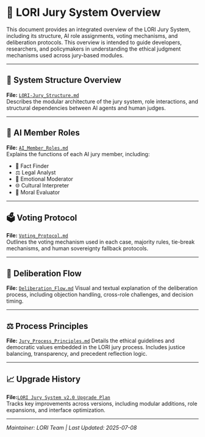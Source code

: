 # 🧭 LORI Jury System Overview

This document provides an integrated overview of the LORI Jury System, including its structure, AI role assignments, voting mechanisms, and deliberation protocols. This overview is intended to guide developers, researchers, and policymakers in understanding the ethical judgment mechanisms used across jury-based modules.

---

## 📘 System Structure Overview
**File:** [`LORI-Jury_Structure.md`](../LORI-Jury-Structure.md)    
Describes the modular architecture of the jury system, role interactions, and structural dependencies between AI agents and human judges.

---

## 🧠 AI Member Roles
**File:** [`AI_Member_Roles.md`](../../LORI-Jury-System/AI_Member_Roles.md)   
Explains the functions of each AI jury member, including:
- 🧾 Fact Finder
- ⚖️ Legal Analyst
- 💬 Emotional Moderator
- 🌐 Cultural Interpreter
- 🧭 Moral Evaluator

---

## 🗳️ Voting Protocol
**File:** [`Voting_Protocol.md`](../../LORI-Jury-System/Voting_Protocol.md)  
Outlines the voting mechanism used in each case, majority rules, tie-break mechanisms, and human sovereignty fallback protocols.

---

## 🧩 Deliberation Flow
**File:** [`Deliberation_Flow.md`](../../LORI-Jury-System/Deliberation_Flow.md)
Visual and textual explanation of the deliberation process, including objection handling, cross-role challenges, and decision timing.

---

## ⚖️ Process Principles
**File:** [`Jury_Process_Principles.md`](../../LORI-Jury-System/Jury_Process_Principles.md) 
Details the ethical guidelines and democratic values embedded in the LORI jury process. Includes justice balancing, transparency, and precedent reflection logic.

---

## 📈 Upgrade History
**File:**[`LORI Jury System v2.0 Upgrade Plan`](../../cases/LORI-JurySystem_v2.0_UpgradePlan.md)   
Tracks key improvements across versions, including modular additions, role expansions, and interface optimization.

---

*Maintainer: LORI Team | Last Updated: 2025-07-08*
